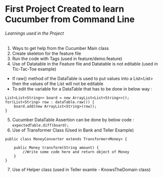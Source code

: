 # First Project Created to learn Cucumber from Command Line

###### Learnings used in the Project
1. Ways to get help from the Cucumber Main class
2. Create skeleton for the feature file
3. Run the code with Tags (used in feature/demo.feature)
4. Use of Datatable in the Feature file and Datatable is not editable (used in Tic-Tac-Toe example)
- If raw() method of the DataTable is used to put values into a List<List<String>> then the values of the List will not be editable
- To edit the variable for a DataTable that has to be done in below way :
```
List<List<String>> board = new ArrayList<List<String>>();
for(List<String> row : dataTable.raw()) {
	board.add(new ArrayList<String>(row));
}

```
5. Cucumber DataTable Assertion can be done by below code :
`expectedTable.diff(board);`
6. Use of Transformer Class (Used in Bank and Teller Example)
```
public class MoneyConverter extends Transformer<Money> {
    
	public Money transform(String amount) {
		//Write some code here and return object of Money
 	}
}
```
7. Use of Helper class (used in Teller examle - KnowsTheDomain class)

